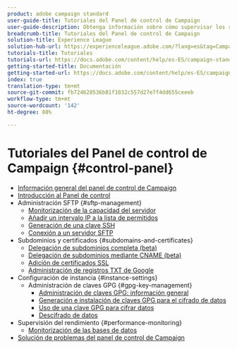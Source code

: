 ```yaml
---
product: adobe campaign standard
user-guide-title: Tutoriales del Panel de control de Campaign
user-guide-description: Obtenga información sobre cómo supervisar los recursos clave de las instancias de Adobe Campaign y realizar tareas administrativas en Panel de control de Campaign.
breadcrumb-title: Tutoriales del Panel de control de Campaign
solution-title: Experience League
solution-hub-url: https://experienceleague.adobe.com/?lang=es&tag=Campaign+Standard#recommended/solutions/campaign
tutorials-title: Tutoriales
tutorials-url: https://docs.adobe.com/content/help/es-ES/campaign-standard-learn/tutorials/overview.html
getting-started-title: Documentación
getting-started-url: https://docs.adobe.com/content/help/es-ES/campaign-standard/using/campaign-standard-home.html
index: true
translation-type: tm+mt
source-git-commit: fb724628536b81f1032c557d27e7f4dd655ceeeb
workflow-type: tm+mt
source-wordcount: '142'
ht-degree: 88%

---
```



# Tutoriales del Panel de control de Campaign {#control-panel}

+ [Información general del panel de control de Campaign](/help/control-panel-tutorials/control-panel-overview.md)
+ [Introducción al Panel de control](/help/control-panel-tutorials/getting-started-with-the-control-panel.md)
+ Administración SFTP {#sftp-management}
   + [Monitorización de la capacidad del servidor](/help/control-panel-tutorials/sftp-management/monitoring-server-capacity.md)
   + [Añadir un intervalo IP a la lista de permitidos](/help/control-panel-tutorials/sftp-management/adding-ip-range-to-allow-list.md)
   + [Generación de una clave SSH](/help/control-panel-tutorials/sftp-management/generate-ssh-key.md)
   + [Conexión a un servidor SFTP](/help/control-panel-tutorials/sftp-management/connect-to-sftp-server.md)
+ Subdominios y certificados {#subdomains-and-certificates}
   + [Delegación de subdominios completa (beta)](/help/control-panel-tutorials/subdomains-and-certificates/subdomain-delegation.md)
   + [Delegación de subdominios mediante CNAME (beta)](/help/control-panel-tutorials/subdomains-and-certificates/delegating-subdomains-using-cname.md)
   + [Adición de certificados SSL](/help/control-panel-tutorials/subdomains-and-certificates/adding-ssl-certificates.md)
   + [Administración de registros TXT de Google](/help/control-panel-tutorials/subdomains-and-certificates/google-txt-record-management.md)
+ Configuración de instancia {#instance-settings}
   + Administración de claves GPG {#gpg-key-management}
      + [Administración de claves GPG: información general](/help/control-panel-tutorials/instance-settings/gpg-key-management/gpg-key-management-overview.md)
      + [Generación e instalación de claves GPG para el cifrado de datos](/help/control-panel-tutorials/instance-settings/gpg-key-management/generating-and-installing-gpg-keys-for-data-encryption.md)
      + [Uso de una clave GPG para cifrar datos](/help/control-panel-tutorials/instance-settings/gpg-key-management/using-a-gpg-key-to-encrypt-data.md)
      + [Descifrado de datos](/help/control-panel-tutorials/instance-settings/gpg-key-management/decrypting-data.md)
+ Supervisión del rendimiento {#performance-monitoring}
   + [Monitorización de las bases de datos](/help/control-panel-tutorials/performance-monitoring/monitoring-databases.md)
+ [Solución de problemas del panel de control de Campaign](/help/control-panel-tutorials/trouble-shooting.md)